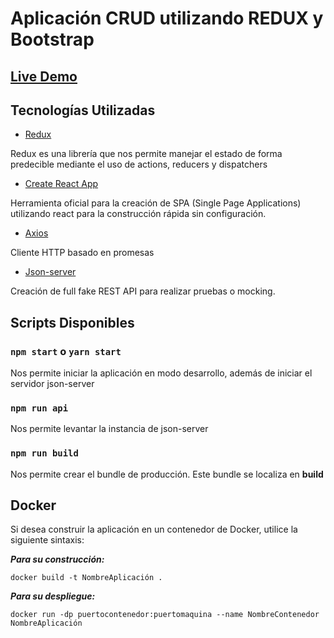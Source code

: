 # Aplicación CRUD utilizando REDUX y Bootstrap

## [Live Demo](https://crud-products-redux-app.netlify.app/)

## Tecnologías Utilizadas

- [Redux](https://es.redux.js.org/)

Redux es una librería que nos permite manejar el estado de forma predecible mediante el uso de actions, reducers y dispatchers

- [Create React App](https://create-react-app.dev/docs/getting-started/)

Herramienta oficial para la creación de SPA (Single Page Applications) utilizando react para la construcción rápida sin configuración.

- [Axios](https://github.com/axios/axios)

Cliente HTTP basado en promesas

- [Json-server](https://www.npmjs.com/package/json-server)

Creación de full fake REST API para realizar pruebas o mocking.

## Scripts Disponibles

### `npm start` o `yarn start`

Nos permite iniciar la aplicación en modo desarrollo, además de iniciar el servidor json-server

### `npm run api`

Nos permite levantar la instancia de json-server

### `npm run build`

Nos permite crear el bundle de producción. Este bundle se localiza en **build**

## Docker

Si desea construir la aplicación en un contenedor de Docker, utilice la siguiente sintaxis:

***Para su construcción:***

```docker
docker build -t NombreAplicación .
```

***Para su despliegue:***

```docker
docker run -dp puertocontenedor:puertomaquina --name NombreContenedor NombreAplicación
```
